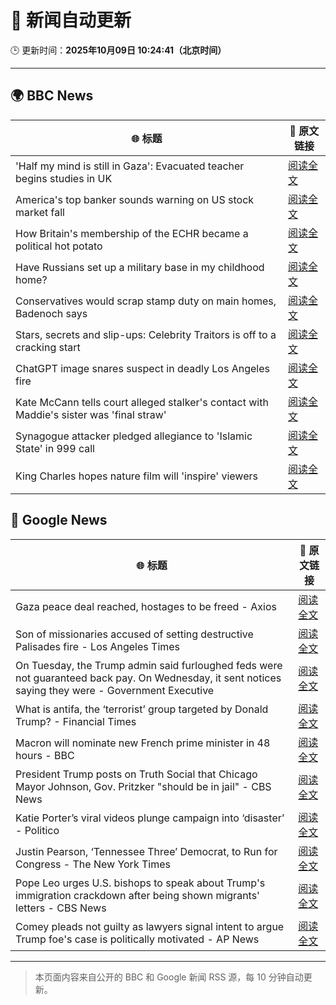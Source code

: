 # 🧠 新闻自动更新

🕒 更新时间：**2025年10月09日 10:24:41（北京时间）**

---

## 🌍 BBC News

| 🌐 标题 | 🔗 原文链接 |
|--------|-------------|
| 'Half my mind is still in Gaza': Evacuated teacher begins studies in UK | [阅读全文](https://www.bbc.com/news/articles/cx25qy1804ro?at_medium=RSS&at_campaign=rss) |
| America's top banker sounds warning on US stock market fall | [阅读全文](https://www.bbc.com/news/articles/cg5ej03p604o?at_medium=RSS&at_campaign=rss) |
| How Britain's membership of the ECHR became a political hot potato | [阅读全文](https://www.bbc.com/news/articles/cm283eqje03o?at_medium=RSS&at_campaign=rss) |
| Have Russians set up a military base in my childhood home? | [阅读全文](https://www.bbc.com/news/articles/c4gj7p96nd0o?at_medium=RSS&at_campaign=rss) |
| Conservatives would scrap stamp duty on main homes, Badenoch says | [阅读全文](https://www.bbc.com/news/articles/c20zv94ldpko?at_medium=RSS&at_campaign=rss) |
| Stars, secrets and slip-ups: Celebrity Traitors is off to a cracking start | [阅读全文](https://www.bbc.com/news/articles/c2038w7lgx1o?at_medium=RSS&at_campaign=rss) |
| ChatGPT image snares suspect in deadly Los Angeles fire | [阅读全文](https://www.bbc.com/news/articles/c8exz5yg14ko?at_medium=RSS&at_campaign=rss) |
| Kate McCann tells court alleged stalker's contact with Maddie's sister was 'final straw' | [阅读全文](https://www.bbc.com/news/articles/cnvr0723np8o?at_medium=RSS&at_campaign=rss) |
| Synagogue attacker pledged allegiance to 'Islamic State' in 999 call | [阅读全文](https://www.bbc.com/news/articles/c3drj0dxmr9o?at_medium=RSS&at_campaign=rss) |
| King Charles hopes nature film will 'inspire' viewers | [阅读全文](https://www.bbc.com/news/articles/cd63dxxv9jpo?at_medium=RSS&at_campaign=rss) |

## 📰 Google News

| 🌐 标题 | 🔗 原文链接 |
|--------|-------------|
| Gaza peace deal reached, hostages to be freed - Axios | [阅读全文](https://news.google.com/rss/articles/CBMidEFVX3lxTFBQc25iSUp6Q05iblQ0NVJtWGhZdGEzMGVYTWptSlhENktQQ0g2SHVQS0lkS3lnZWYyZFZsVHZRdHYzS3dwUExCY3l2WW5nZ0Q3WUJsdXhKeHp0TVhsN05KWDZOaGxENGFVRnVQVHVMbUs4TlU2?oc=5) |
| Son of missionaries accused of setting destructive Palisades fire - Los Angeles Times | [阅读全文](https://news.google.com/rss/articles/CBMioAFBVV95cUxOY2hiSWFDM1QxVTdUZzdSdzJrOVhlU3NlQnlMLVNvcC1XWVlQc1hzVHQyUVVlR2VhS1hIRXU4ckFMakdFVXd4ZnpXWXM1NzYzR1VzaUdoaDVqYVllNGNtVExZbTNfX2hPRjdWcHZWRmxUZFplNEZqSUREVzN6dDdOZXZ1cDZKQlB2bXRLMmZLblptS0Y0NmlVZHgtbl93Qi16?oc=5) |
| On Tuesday, the Trump admin said furloughed feds were not guaranteed back pay. On Wednesday, it sent notices saying they were - Government Executive | [阅读全文](https://news.google.com/rss/articles/CBMi9AFBVV95cUxQU2JjcXEwRXdqZkRnQTFzN1NNTEM2d29oemNYeVNfcVg0ZERwU1Y0a19yNEdtQ0pObkpXWUVWQWFyOWJTd3NYdmdpQUVQQ3ZTMnFrZlhRd1Blcm5DMGJWUkQ0QTIwMXM3a3pVOWJ4dFYxNU5rQmFhM2FLNExaM1EyTkJqYVRIWEhtVDM5R1FRWTA0RWh6ZWZpbWtpMnVvU3FaYWU5NGJSOFRwQl9PR1ZKc3ZfV1p3MGU1TUxRcFgxUFIzZU41TkdzR2Zmc3Npdjl2MVIzRDVWcE9RZlNFMV9LbzhQSmxKSC1MWERTclprX3Y4eGRW?oc=5) |
| What is antifa, the ‘terrorist’ group targeted by Donald Trump? - Financial Times | [阅读全文](https://news.google.com/rss/articles/CBMicEFVX3lxTE9zWVVuT2xHdWFvSVJ5X3VvamJGNFR3bkFnSWI4T2RuYy1wVXdvYUFWVmJCNnVxaGE3b0lSek9McU01eUJyUFZ4M2l3TW8wTnBFOUF0TGRYWnd2UmcyTTlMVkc2YS1xTlVmZDFjVmhjOFE?oc=5) |
| Macron will nominate new French prime minister in 48 hours - BBC | [阅读全文](https://news.google.com/rss/articles/CBMiWkFVX3lxTE5idkhSSWMyN1NTdWh1cWdtLWdjd3dlbE1raEpvSWc0eElKa1NQaEdOcmFORldtRFViUlJWdDZZcFdTakdYcFNOYWdhUkR3aVZrcElPTTRQcHVzQdIBX0FVX3lxTE1uOW1mc01jY0xLWVZ0RjBLMzdSNUwxOXZ0VzlCZ3BRT19qODJNTXhSWGk4ek5WUWtzY1loTC00Ujh2OU04blNmV0hsS1ZoNzFzZVNtTVNGbXdVRmc2bnpR?oc=5) |
| President Trump posts on Truth Social that Chicago Mayor Johnson, Gov. Pritzker "should be in jail" - CBS News | [阅读全文](https://news.google.com/rss/articles/CBMiiAFBVV95cUxNOFZCNml0MTY2a2R3eGpmcy1zUzZwZzVSYTRTYkRDRHRBbmFXVUlGczBMdmFFanZyeXBEYmZVYm9RbktEX1JteUxaZjF3Ti0xSTZzWFc1OFliNE5XRVV0ZFhDVmNuLTNlcVJKUnB2ckZwWWNIMWZMWmNGczhndUQwSlRQcFl5Vjg4?oc=5) |
| Katie Porter’s viral videos plunge campaign into ‘disaster’ - Politico | [阅读全文](https://news.google.com/rss/articles/CBMimAFBVV95cUxPOVcxSGtoYUVUckRuMGJ3YVNfY2syX1A1ZXRxV3Y2ZVJiR0ZpcHRyaEUwZ2VJcW1CdTAyZUVvOXJqTHB2b0p3M0ZjSTFCMV90SDlPQkZSS2VtcUN2MFd6SzRvQWZTU2JTQU1sODIzM21LTW9QUWl3YU1xREM4YTRwdTltSXA3Z0V1dGhsVno0cUVoblAxOUJ2dQ?oc=5) |
| Justin Pearson, ‘Tennessee Three’ Democrat, to Run for Congress - The New York Times | [阅读全文](https://news.google.com/rss/articles/CBMingFBVV95cUxNWWY2bHkyZ3NzTkUxOUdsQlVXal9ncXFMWjdkVThQVlRncGx3VDdKNmZXLVhEV2FWZWxUOC11VXBmMlJrRi1YLWdqcnktZnFaRm1JSFdVeENIMnRELUp1eWJzQWU2TktSVmdIdTNkWTdMbEhTaW1xbFFwOXg2RmI5MkpEWmhOWXVfTzdxY2hWVFNZR1M1SkRvVjVkYk1Bdw?oc=5) |
| Pope Leo urges U.S. bishops to speak about Trump's immigration crackdown after being shown migrants' letters - CBS News | [阅读全文](https://news.google.com/rss/articles/CBMiigFBVV95cUxOb1FVM2NpY1ZXZ3J0Y29BYllqbl9ORkRHQ3JwbzVrNDUtX3JBaTB2eUF4dmZKeDNheHVFaUhORmZZaUcwUUFUcmRxWi1ELURJLUxnRmJfaHJTSEl0RkFXYWRrVnZkQlpuNi1OdC13US13Zk5RVE9VNTlSZzhROFJBNUpXUTk3U2NhaEHSAY8BQVVfeXFMTlNPOTFjODZKNi1oOXZqcTZWb2F4YXh0Rk1aRE5IbGZ2U0tkZDloTFByYUpYR1FnX0dlVVBWYmRhdDc2bWpvLTJzNU5jWjdRblA3cWZFUnFFSFhLcEZTdkk4bzM4Tzl6WjVKN1dvUHM3VUdaMU5jTVlWbVRHVEhGeDg0RXBDdDFaUmdzOGQzT2M?oc=5) |
| Comey pleads not guilty as lawyers signal intent to argue Trump foe's case is politically motivated - AP News | [阅读全文](https://news.google.com/rss/articles/CBMitAFBVV95cUxOS1ExZTJydXNqZkRnZ3hZdkY2QUFRd2Z4M3puTW93dUpQWm9ucDZMTzc3cnNCMnN0anRsM3BCZnJCbXE5SDZkdkFORktFVm1qbjI4bTJxejJ5NEdCUmlWSWFidVFJVXY4TjlLcWtjT1lndzZRUXV6TGpUQlI0UmdWLUVyRzNpcnpHYzdkbWRCajZZZUJZREJlek1Lb1ZfUDZMOFVjS3Y0NGRiRUFFMkVIV010bm4?oc=5) |

---
> 本页面内容来自公开的 BBC 和 Google 新闻 RSS 源，每 10 分钟自动更新。
